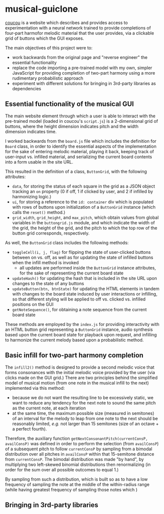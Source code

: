 # musical-guiclone

[coucou](https://coconet.glitch.me/#) is a website which describes and provides access to 
experimentation with a neural network trained to provide completions of four-part harmofor melodic material that the user provides, via a clickable grid of buttons which the GUI exposes.

The main objectives of this project were to:
* work backwards from the original page and "reverse engineer" the essential functionality
* replace the code importing a pre-trained model with my own, simpler JavaScript for 
  providing completion of two-part harmony using a more rudimentary probabilistic approach
* experiment with different solutions for bringing in 3rd-party libraries as dependencies

## Essential functionality of the musical GUI

The main website element through which a user is able to interact with the pre-trained model
(loaded in coucou's `script.js`) is a 2-dimensional grid of buttons, where the height dimension
indicates pitch and the width dimension indicates time. 

I worked backwards from the `board.js` file which includes the definition for `Board` class,
in order to identify the essential aspects of the implementation for the sake of entering 
melodic material, playing it back, keeping track of user-input vs. infilled material, and serializing
the current board contents into a form usable in the site URL. 

This resulted in the definition of a class, `ButtonGrid`, with the following attributes:
* `data`, for storing the status of each square in the grid as a JSON object tracking an 
  `on` property (0 if off, 1 if clicked by user, and 2 if infilled by harmonizing logic.)
* `ui`, for storing a reference to the `id: container` div which is populated with rows of buttons
  upon initialization of a `ButtonGrid` instance (which calls the `reset()` method.)
* `grid_width`, `grid_height`, and `max_pitch`, which obtain values from global variables in the 
  `buttongrid.js` module, and which indicate the width of the grid, the height of the grid, and the 
  pitch to which the top row of the button grid corresponds, respectively.
  
As well, the `ButtonGrid` class includes the following methods:
* `toggleCell(i, j, flag)` for flipping the state of user-clicked buttons between on vs. off, 
  as well as for updating the state of infilled buttons when the infill method is invoked
  - all updates are performed inside the `ButtonGrid` instance attributes, for the sake of 
    representing the current board state
* `updateHash()` for updating the hash that is included in the site URL upon changes to the state
  of any buttons
* `updateButton(btn, btnState)` for updating the HTML elements in tandem with changes to the board 
  state induced by user interactions or infilling, so that different styling will be applied to off 
  vs. clicked vs. infilled positions on the GUI
* `getNoteSequence()`, for obtaining a note sequence from the current board state

These methods are employed by the `index.js` for providing interactivity with an HTML button grid representing
a `ButtonGrid` instance, audio synthesis based upon the current board state for playback upon request, and infilling 
to harmonize the current melody based upon a probabilistic method.

## Basic infill for two-part harmony completion

The `infill2()` method is designed to provide a second melodic voice that forms consonances with the initial
melodic voice provided by the user (via clicks made on the GUI grid.) There are two principles behind the simplified
model of musical motion (from one note in the musical infill to the next) implemented via this method:

* because we do not want the resulting line to be excessively static, we want to reduce any tendency
  for the next note to sound the same pitch as the current note, at each iteration 
* at the same time, the maximum possible size (measured in semitones) of an interval for the melody to
  leap from one note to the next should be reasonably limited, *e.g.* not larger than 15 semitones
  (size of an octave + a perfect fourth).
  
Therefore, the auxiliary function `getNextConsonantPitch(currentConsP, availConsP)` was defined in order
to perform the selection (from `availConsP`) of a subsequent pitch to follow `currentConsP` by sampling from
a bimodal distribution over all pitches in `availConsP` within that 15-semitone distance from `currentConsP`.
The bimodal distribution was made "by hand", by multiplying two left-skewed binomial distributions then renormalizing
(in order for the sum over all possible outcomes to equal 1.) 

By sampling from such a distribution, which is built so as to have a low frequency of sampling the note at the 
middle of the within-radius range (while having greatest frequency of sampling those notes which )

## Bringing in 3rd-party libraries


